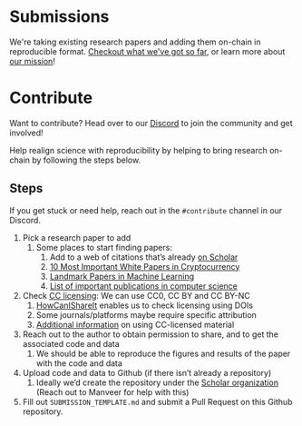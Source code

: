 # Submissions
We're taking existing research papers and adding them on-chain in reproducible format. [Checkout what we've got so far](https://usescholar.org/research), or learn more about [our mission](https://usescholar.org/about)!

# Contribute

Want to contribute? Head over to our [Discord](https://discord.gg/tJmw3UdYZV) to join the community and get involved!

Help realign science with reproducibility by helping to bring research on-chain by following the steps below.

## Steps

If you get stuck or need help, reach out in the `#contribute` channel in our Discord.


1. Pick a research paper to add
    1. Some places to start finding papers:
        1. Add to a web of citations that’s already [on Scholar](https://usescholar.org/research)
        2. [10 Most Important White Papers in Cryptocurrency](https://www.forbes.com/sites/ninabambysheva/2021/02/13/satoshi--company-the-10-most-important-scientific-white-papers-in-development-of-cryptocurrencies/?sh=75ccb2dd2057)
        3. [Landmark Papers in Machine Learning](https://github.com/daturkel/learning-papers)
        4. [List of important publications in computer science](https://en.wikipedia.org/wiki/List_of_important_publications_in_computer_science)
2. Check [CC licensing](https://creativecommons.org/about/cclicenses/): We can use CC0, CC BY and CC BY-NC
    1. [HowCanIShareIt](https://www.howcanishareit.com/) enables us to check licensing using DOIs
    2. Some journals/platforms maybe require specific attribution
    3. [Additional information](https://creativecommons.org/faq/#for-licensees) on using CC-licensed material
3. Reach out to the author to obtain permission to share, and to get the associated code and data
    1. We should be able to reproduce the figures and results of the paper with the code and data
4. Upload code and data to Github (if there isn’t already a repository)
    1. Ideally we’d create the repository under the [Scholar organization](https://github.com/Scholar-Platforms) (Reach out to Manveer for help with this)
5. Fill out `SUBMISSION_TEMPLATE.md` and submit a Pull Request on this Github repository.
